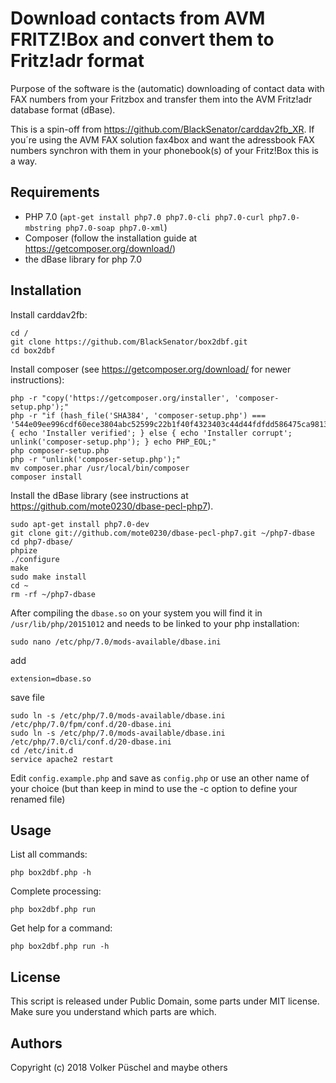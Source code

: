 # Download contacts from AVM FRITZ!Box and convert them to Fritz!adr format 

Purpose of the software is the (automatic) downloading of contact data with FAX numbers from your Fritzbox and transfer them into the AVM Fritz!adr database format (dBase).

This is a spin-off from https://github.com/BlackSenator/carddav2fb_XR. If you´re using the AVM FAX solution fax4box and want the adressbook FAX numbers synchron with them in your phonebook(s) of your Fritz!Box this is a way.     

## Requirements

  * PHP 7.0 (`apt-get install php7.0 php7.0-cli php7.0-curl php7.0-mbstring php7.0-soap php7.0-xml`)
  * Composer (follow the installation guide at https://getcomposer.org/download/)
  * the dBase library for php 7.0

## Installation

Install carddav2fb:

    cd /
    git clone https://github.com/BlackSenator/box2dbf.git
    cd box2dbf
    
Install composer (see https://getcomposer.org/download/ for newer instructions):

    php -r "copy('https://getcomposer.org/installer', 'composer-setup.php');"
    php -r "if (hash_file('SHA384', 'composer-setup.php') === '544e09ee996cdf60ece3804abc52599c22b1f40f4323403c44d44fdfdd586475ca9813a858088ffbc1f233e9b180f061') { echo 'Installer verified'; } else { echo 'Installer corrupt'; unlink('composer-setup.php'); } echo PHP_EOL;"
    php composer-setup.php
    php -r "unlink('composer-setup.php');"
    mv composer.phar /usr/local/bin/composer
    composer install

Install the dBase library (see instructions at https://github.com/mote0230/dbase-pecl-php7).

    sudo apt-get install php7.0-dev
    git clone git://github.com/mote0230/dbase-pecl-php7.git ~/php7-dbase
    cd php7-dbase/
    phpize
    ./configure
    make
    sudo make install
    cd ~
    rm -rf ~/php7-dbase

  After compiling the `dbase.so` on your system you will find it in `/usr/lib/php/20151012` and needs to be linked to your php installation:

    sudo nano /etc/php/7.0/mods-available/dbase.ini
  add
  
    extension=dbase.so
  save file
  
    sudo ln -s /etc/php/7.0/mods-available/dbase.ini /etc/php/7.0/fpm/conf.d/20-dbase.ini
    sudo ln -s /etc/php/7.0/mods-available/dbase.ini /etc/php/7.0/cli/conf.d/20-dbase.ini
    cd /etc/init.d
    service apache2 restart


Edit `config.example.php` and save as `config.php` or use an other name of your choice (but than keep in mind to use the -c option to define your renamed file)

## Usage

List all commands:

    php box2dbf.php -h

Complete processing:

    php box2dbf.php run

Get help for a command:

    php box2dbf.php run -h


## License
This script is released under Public Domain, some parts under MIT license. Make sure you understand which parts are which.

## Authors
Copyright (c) 2018 Volker Püschel and maybe others
